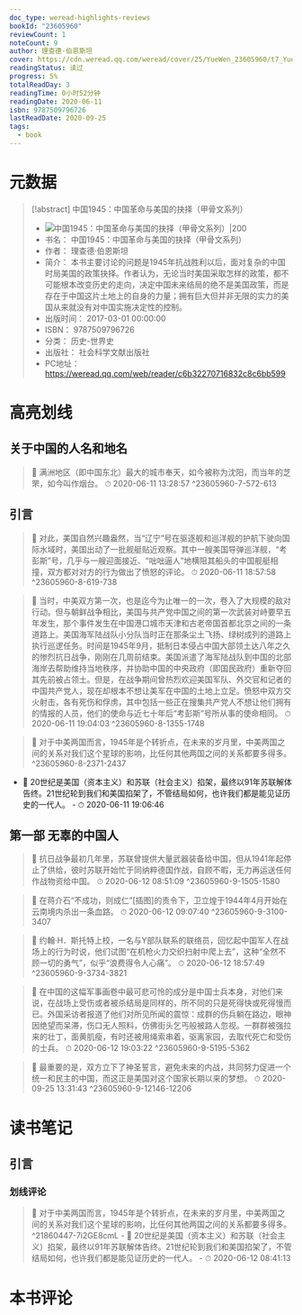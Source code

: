 ```yaml
---
doc_type: weread-highlights-reviews
bookId: "23605960"
reviewCount: 1
noteCount: 9
author: 理查德·伯恩斯坦
cover: https://cdn.weread.qq.com/weread/cover/25/YueWen_23605960/t7_YueWen_23605960.jpg
readingStatus: 读过
progress: 5%
totalReadDay: 3
readingTime: 0小时52分钟
readingDate: 2020-06-11
isbn: 9787509796726
lastReadDate: 2020-09-25
tags:
  - book
---
```

# 元数据
> [!abstract] 中国1945：中国革命与美国的抉择（甲骨文系列）
> - ![ 中国1945：中国革命与美国的抉择（甲骨文系列）|200](https://cdn.weread.qq.com/weread/cover/25/YueWen_23605960/t7_YueWen_23605960.jpg)
> - 书名： 中国1945：中国革命与美国的抉择（甲骨文系列）
> - 作者： 理查德·伯恩斯坦
> - 简介： 本书主要讨论的问题是1945年抗战胜利以后，面对复杂的中国时局美国的政策抉择。作者认为，无论当时美国采取怎样的政策，都不可能根本改变历史的走向，决定中国未来结局的绝不是美国政策，而是存在于中国这片土地上的自身的力量；拥有巨大但并非无限的实力的美国从来就没有对中国实施决定性的控制。
> - 出版时间： 2017-03-01 00:00:00
> - ISBN： 9787509796726
> - 分类： 历史-世界史
> - 出版社： 社会科学文献出版社
> - PC地址：https://weread.qq.com/web/reader/c6b32270716832c8c6bb599

# 高亮划线

## 关于中国的人名和地名

> 📌 满洲地区（即中国东北）最大的城市奉天，如今被称为沈阳，而当年的芝罘，如今叫作烟台。 
> ⏱ 2020-06-11 13:28:57 ^23605960-7-572-613

## 引言

> 📌 对此，美国自然兴趣盎然，当“辽宁”号在驱逐舰和巡洋舰的护航下驶向国际水域时，美国出动了一批舰艇贴近观察。其中一艘美国导弹巡洋舰，“考彭斯”号，几乎与一艘迎面接近、“咄咄逼人”地横阻其船头的中国舰艇相撞，双方都对对方的行为做出了愤怒的评论。 
> ⏱ 2020-06-11 18:57:58 ^23605960-8-619-738

> 📌 当时，中美双方第一次，也是迄今为止唯一的一次，卷入了大规模的敌对行动。但与朝鲜战争相比，美国与共产党中国之间的第一次武装对峙要早五年发生，那个事件发生在中国港口城市天津和古老帝国首都北京之间的一条道路上。美国海军陆战队小分队当时正在那条尘土飞扬、绿树成列的道路上执行巡逻任务。时间是1945年9月，抵制日本侵占中国大部领土达八年之久的惨烈抗日战争，刚刚在几周前结束。美国派遣了海军陆战队到中国的北部海岸去帮助维持当地秩序，并协助中国的中央政府（即国民政府）重新夺回其先前被占领土。但是，在战争期间曾热烈欢迎美国军队、外交官和记者的中国共产党人，现在却根本不想让美军在中国的土地上立足。愤怒中双方交火射击，各有死伤和俘虏，其中包括一些正在搜集共产党人不想让他们拥有的情报的人员，他们的使命与近七十年后“考彭斯”号所从事的使命相同。 
> ⏱ 2020-06-11 19:04:03 ^23605960-8-1355-1748

> 📌 对于中美两国而言，1945年是个转折点，在未来的岁月里，中美两国之间的关系对我们这个星球的影响，比任何其他两国之间的关系都要多得多。 ^23605960-8-2371-2437
- 💭 20世纪是美国（资本主义）和苏联（社会主义）掐架，最终以91年苏联解体告终。21世纪轮到我们和美国掐架了，不管结局如何，也许我们都是能见证历史的一代人。 - ⏱ 2020-06-11 19:06:46 

## 第一部 无辜的中国人

> 📌 抗日战争最初几年里，苏联曾提供大量武器装备给中国，但从1941年起停止了供给，彼时苏联开始忙于同纳粹德国作战，自顾不暇，无力再运送任何作战物资给中国。 
> ⏱ 2020-06-12 08:51:09 ^23605960-9-1505-1580

> 📌 在蒋介石“不成功，则成仁”[插图]的责令下，卫立煌于1944年4月开始在云南境内杀出一条血路。 
> ⏱ 2020-06-12 09:07:40 ^23605960-9-3100-3407

> 📌 约翰·H．斯托特上校，一名与Y部队联系的联络员，回忆起中国军人在战场上的行为时说，他们试图“在机枪火力交织扫射中爬上去”，这种“全然不顾一切的勇气”，似乎“浪费得令人心痛”。 
> ⏱ 2020-06-12 18:57:49 ^23605960-9-3734-3821

> 📌 在中国的这幅军事画卷中最可悲可怜的成分是中国士兵本身，对他们来说，在战场上受伤或者被杀结局是同样的，所不同的只是死得快或死得慢而已。外国采访者报道了他们对所见所闻的震惊：成群的伤兵躺在路边，眼神因绝望而呆滞，伤口无人照料，仿佛街头乞丐般被路人忽视。一群群被强拉来的壮丁，面黄肌瘦，有时还被用绳索串着，驱离家园，去取代死亡和受伤的士兵。 
> ⏱ 2020-06-12 19:03:22 ^23605960-9-5195-5362

> 📌 最重要的是，双方立下了神圣誓言，避免未来的内战，共同努力促进一个统一和民主的中国，而这正是美国对这个国家长期以来的梦想。 
> ⏱ 2020-09-25 13:31:43 ^23605960-9-12146-12206

# 读书笔记

## 引言

### 划线评论
> 📌 对于中美两国而言，1945年是个转折点，在未来的岁月里，中美两国之间的关系对我们这个星球的影响，比任何其他两国之间的关系都要多得多。  ^21860447-7i2GE8cmL
    - 💭 20世纪是美国（资本主义）和苏联（社会主义）掐架，最终以91年苏联解体告终。21世纪轮到我们和美国掐架了，不管结局如何，也许我们都是能见证历史的一代人。
    - ⏱ 2020-06-12 08:41:13
   
# 本书评论

